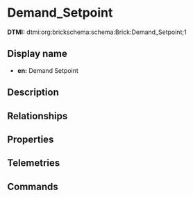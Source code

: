 # Demand_Setpoint
**DTMI:** dtmi:org:brickschema:schema:Brick:Demand_Setpoint;1
## Display name
- **en:** Demand Setpoint
## Description
## Relationships
## Properties
## Telemetries
## Commands
